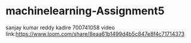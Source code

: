 # machinelearning-Assignment5
sanjay kumar reddy kadire
700741058
video link:https://www.loom.com/share/8eaa61b1499d4b5c847e8f4c71714373
